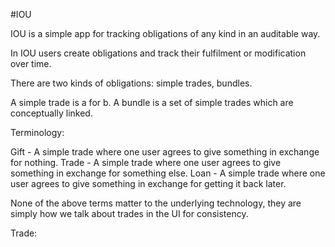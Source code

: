 #IOU

IOU is a simple app for tracking obligations of any kind in an auditable way.

In IOU users create obligations and track their fulfilment or modification over time.

There are two kinds of obligations: simple trades, bundles.

A simple trade is a for b.
A bundle is a set of simple trades which are conceptually linked.

Terminology:

Gift - A simple trade where one user agrees to give something in exchange for nothing.
Trade - A simple trade where one user agrees to give something in exchange for something else.
Loan - A simple trade where one user agrees to give something in exchange for getting it back later.

None of the above terms matter to the underlying technology, they are simply how we talk about trades in the UI for consistency.

Trade:
  